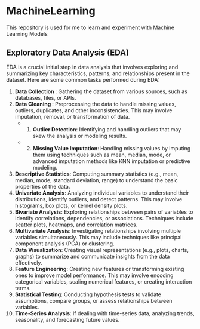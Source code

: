 # MachineLearning
This repository is used for me to learn and experiment with Machine Learning Models


## Exploratory Data Analysis (EDA) 
EDA is a crucial initial step in data analysis that involves exploring and summarizing key characteristics, patterns, and relationships present in the dataset. Here are some common tasks performed during EDA:

1. <b> Data Collection </b>: Gathering the dataset from various sources, such as databases, files, or APIs.
2. <b>Data Cleaning </b>: Preprocessing the data to handle missing values, outliers, duplicates, and other inconsistencies. This may involve imputation, removal, or transformation of data.
    - 1. <b>Outlier Detection</b>: Identifying and handling outliers that may skew the analysis or modeling results.
    - 2. <b>Missing Value Imputation</b>: Handling missing values by imputing them using techniques such as mean, median, mode, or advanced imputation methods like KNN imputation or predictive modeling.
3. <b>Descriptive Statistics</b>: Computing summary statistics (e.g., mean, median, mode, standard deviation, range) to understand the basic properties of the data.
4. <b>Univariate Analysis</b>: Analyzing individual variables to understand their distributions, identify outliers, and detect patterns. This may involve histograms, box plots, or kernel density plots.
5. <b>Bivariate Analysis</b>: Exploring relationships between pairs of variables to identify correlations, dependencies, or associations. Techniques include scatter plots, heatmaps, and correlation matrices.
6. <b>Multivariate Analysis</b>: Investigating relationships involving multiple variables simultaneously. This may include techniques like principal component analysis (PCA) or clustering.
7. <b>Data Visualization</b>: Creating visual representations (e.g., plots, charts, graphs) to summarize and communicate insights from the data effectively.
8. <b>Feature Engineering</b>: Creating new features or transforming existing ones to improve model performance. This may involve encoding categorical variables, scaling numerical features, or creating interaction terms.
9. <b>Statistical Testing</b>: Conducting hypothesis tests to validate assumptions, compare groups, or assess relationships between variables.
10. <b>Time-Series Analysis</b>: If dealing with time-series data, analyzing trends, seasonality, and forecasting future values.
